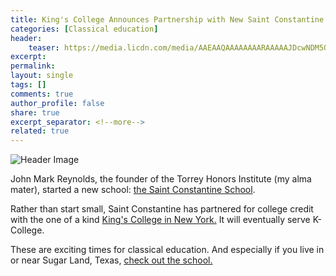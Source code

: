 ```yaml
---
title: King's College Announces Partnership with New Saint Constantine School
categories: [Classical education]
header:
    teaser: https://media.licdn.com/media/AAEAAQAAAAAAAARAAAAAJDcwNDM5OWY5LTZkMGUtNDdhNi1hODYyLTM1MzEwMjkxMDcxYg.png
excerpt: 
permalink: 
layout: single
tags: []
comments: true
author_profile: false
share: true
excerpt_separator: <!--more-->
related: true
---
```



![Header Image](https://media.licdn.com/media/AAEAAQAAAAAAAARAAAAAJDcwNDM5OWY5LTZkMGUtNDdhNi1hODYyLTM1MzEwMjkxMDcxYg.png)


John Mark Reynolds, the founder of the Torrey Honors Institute (my alma mater), started a new school: [the Saint Constantine School](http://www.saintconstantine.org/). 

Rather than start small, Saint Constantine has partnered for college credit with the one of a kind [King's College in New York.](https://www.tkc.edu/stories/kings-announces-partnership-saint-constantine-school/) It will eventually serve K-College. 

These are exciting times for classical education. And especially if you live in or near Sugar Land, Texas, [check out the school.](http://www.saintconstantine.org/)

